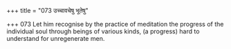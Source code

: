 +++
title = "073 उच्चावचेषु भूतेषु"

+++
073	Let him recognise by the practice of meditation the progress of the individual soul through beings of various kinds, (a progress) hard to understand for unregenerate men.